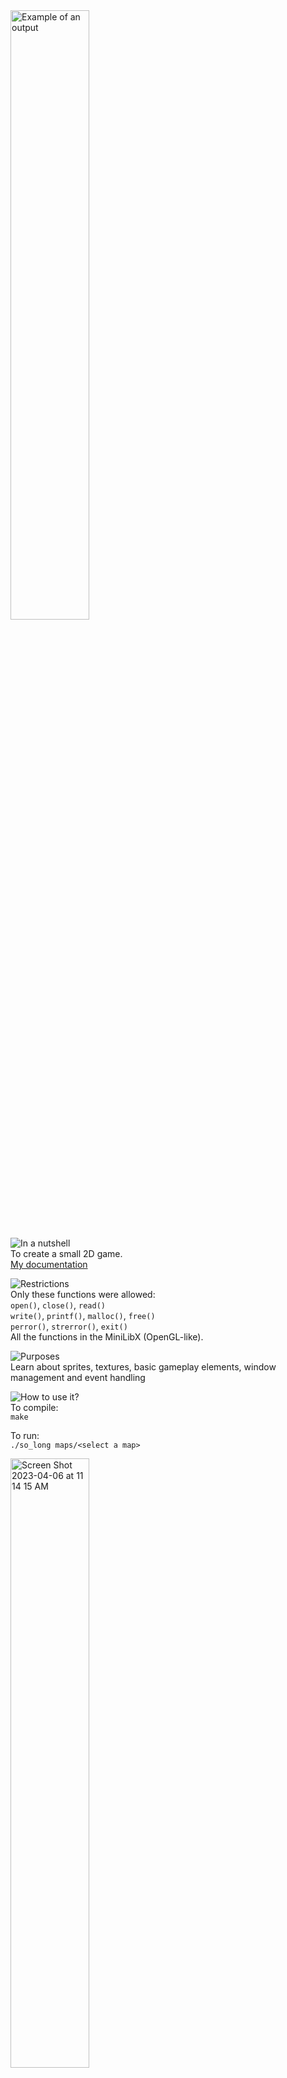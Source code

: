 <img width="50%" alt="Example of an output" src="https://user-images.githubusercontent.com/84449287/230330980-6bb40204-50eb-4034-8f1f-2d151b3a1071.png">

![In a nutshell][nutshell]</br>
To create a small 2D game.</br>
[My documentation](https://nadc.notion.site/So-Long-fa53e104ea2c4aadae0b2b2cf9e6c524)

![Restrictions][restrictions]</br>
Only these functions were allowed:</br>
`open()`, `close()`, `read()`</br>
`write()`, `printf()`, `malloc()`, `free()`</br>
`perror()`, `strerror()`, `exit()`</br>
All the functions in the MiniLibX (OpenGL-like).

![Purposes][purposes]</br>
Learn about sprites, textures, basic gameplay elements, window management and event handling</br>

![How to use it?][howto]</br>
To compile:</br>
``make``</br>

To run:</br>
``./so_long maps/<select a map>``</br>

<img width="50%" alt="Screen Shot 2023-04-06 at 11 14 15 AM" src="https://user-images.githubusercontent.com/84449287/230331851-31bed31e-546d-447a-92bc-36db898e484a.png">

Here is an example with `./so_long maps/map02.ber` as arguments:

![so_long03](https://user-images.githubusercontent.com/84449287/230398999-9de777d9-eb88-4b55-b933-6061852d8dbc.gif)




[nutshell]: https://img.shields.io/badge/-In%20a%20nutshell-blue?style=for-the-badge "In a nutshell"
[restrictions]: https://img.shields.io/badge/-Restrictions-blue?style=for-the-badge "Restrictions"
[purposes]: https://img.shields.io/badge/-Purposes-blue?style=for-the-badge "Purposes"
[howto]: https://img.shields.io/badge/-How%20to%20use%20it-blue?style=for-the-badge "How to use it?"





